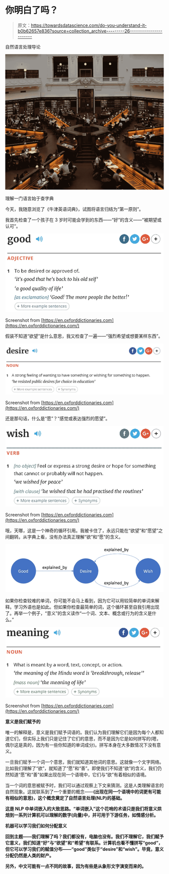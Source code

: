 # 你明白了吗？

> 原文：<https://towardsdatascience.com/do-you-understand-it-b0b62657e836?source=collection_archive---------26----------------------->

自然语言处理导论

![](img/f3c5f327b82a80a1ee7cd2ca83b94c51.png)

理解一门语言始于查字典

今天，我随意浏览了《牛津英语词典》，试图将语言归结为“第一原则”。

我首先检查了一个孩子在 3 岁时可能会学到的东西——“好”的含义——“被期望或认可”。

![](img/b746a948d0a2840ad2a7cb9c7aa066a3.png)

Screenshot from [https://en.oxforddictionaries.com](https://en.oxforddictionaries.com/)

假装不知道“欲望”是什么意思，我又检查了一遍——“强烈希望或想要某样东西”。

![](img/8827f27df96419b30ed00ce87a492192.png)

Screenshot from [https://en.oxforddictionaries.com](https://en.oxforddictionaries.com/)

还是那句话，什么是“愿”？“感觉或表达强烈的愿望”。

![](img/756690390d650e69f9b9615d9544c594.png)

Screenshot from [https://en.oxforddictionaries.com](https://en.oxforddictionaries.com/)

哦，天哪，这是一个神奇的循环引用。我被卡住了，永远只能在“欲望”和“愿望”之间翻转。从字典上看，没有办法真正理解“欲”和“愿”的含义。

![](img/ee9828cca1e657c5906a9856991b8e8a.png)

如果你检查较难的单词，你可能不会马上看到，因为它可以用较简单的单词来解释。学习外语也是如此。但如果你检查最简单的词，这个循环甚至自我引用出现了。再举一个例子，“意义”的含义读作“一个词、文本、概念或行为的含义是什么。”

![](img/132c4f76f0b41df918f8001755fe2e90.png)

Screenshot from [https://en.oxforddictionaries.com](https://en.oxforddictionaries.com/)

**意义是我们赋予的**

唯一的解释是，意义是我们赋予词语的。我们认为我们理解它们是因为每个人都知道它们，但实际上我们只是记住了它们的意思，而不是因为它是如何拼写的(嗯，偶尔这是真的，因为有一些你知道的单词成分)。拼写本身在大多数情况下没有意义。

一旦我们赋予一个词一个意思，我们就知道其他词的意思。这就像一个文字网络。比如我们理解了“欲”，就知道了“愿”和“善”。即使我们不知道“欲”的含义，我们仍然知道“愿”和“善”如果出现在同一个语境中，它们与“欲”有着相似的语境。

当一个词的意思被赋予时，我们可以通过观察上下文来猜测。这是人类理解语言的自然现象。这就联系到了一个重要的概念——[](https://en.wikipedia.org/wiki/Distributional_semantics)****(出现在同一个语境中的词更有可能有相似的意思)，这个概念奠定了自然语言处理(NLP)的基础。****

****这是 NLP 中单词嵌入的大致思路。“单词嵌入”这个花哨的术语只是我们将意义烘焙到一系列计算机可以理解的数字(向量)中，并可用于下游任务，如情感分析。****

******机器可以学习我们如何分配意义******

****回到主题——我们理解了吗？我们都没有，电脑也没有。我们不理解它，我们赋予它意义，我们知道“好”与“欲望”和“希望”有联系。计算机也看不懂拼写“good”，但它可以学习我们的赋值分布——“good”类似于“desire”和“wish”。毕竟，意义分配仍然是人类的财产。****

****另外，中文可能有一点不同的故事，因为有些是从象形文字演变而来的。****